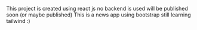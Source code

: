 This project is created using react js 
no backend is used
will be published soon (or maybe published)
This is a news app using bootstrap 
still learning tailwind :) 